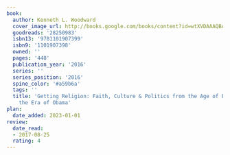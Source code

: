 ```yaml
---
book:
  author: Kenneth L. Woodward
  cover_image_url: http://books.google.com/books/content?id=wtXVDAAAQBAJ&printsec=frontcover&img=1&zoom=1&edge=curl&source=gbs_api
  goodreads: '28250983'
  isbn13: '9781101907399'
  isbn9: '1101907398'
  owned: ''
  pages: '448'
  publication_year: '2016'
  series: ''
  series_position: '2016'
  spine_color: '#a59b6a'
  tags: ''
  title: 'Getting Religion: Faith, Culture & Politics from the Age of Eisenhower to
    the Era of Obama'
plan:
  date_added: 2023-01-01
review:
  date_read:
  - 2017-08-25
  rating: 4
---
```

